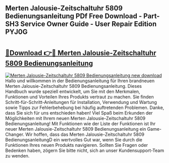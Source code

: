 ## Merten Jalousie-Zeitschaltuhr 5809 Bedienungsanleitung PDf Free Download - Part-SH3 Service Owner Guide - User Repair Edition PYJ0G

# <h2><a href="http://df4bfw.blite.top/?on=Merten+Jalousie-Zeitschaltuhr+5809+Bedienungsanleitung">🔗Download 👉🔴 Merten Jalousie-Zeitschaltuhr 5809 Bedienungsanleitung</a></h2>

[![Merten Jalousie-Zeitschaltuhr 5809 Bedienungsanleitung new download](https://i.imgur.com/lujVjoI.png)](http://df4bfw.blite.top/?on=Merten+Jalousie-Zeitschaltuhr+5809+Bedienungsanleitung)
Hallo und willkommen in der Bedienungsanleitung für Ihren brandneuen Merten Jalousie-Zeitschaltuhr 5809 Bedienungsanleitung. Dieses Handbuch wurde speziell entwickelt, um Sie mit den Merkmalen, Funktionen und Vorteilen Ihres Produkts vertraut zu machen. Sie finden Schritt-für-Schritt-Anleitungen für Installation, Verwendung und Wartung sowie Tipps zur Fehlerbehebung bei häufig auftretenden Problemen. Danke, dass Sie sich für uns entschieden haben! Viel Spaß beim Erkunden der Möglichkeiten mit Ihrem neuen Merten Jalousie-Zeitschaltuhr 5809 Bedienungsanleitung! Mit Funktionen wie der Liste der Funktionen ist Ihr neuer Merten Jalousie-Zeitschaltuhr 5809 Bedienungsanleitung ein Game-Changer. Wir hoffen, dass das Merten Jalousie-Zeitschaltuhr 5809 BedienungsanleitungD ein wertvolles Gut war, wenn Sie durch die Funktionen Ihres neuen Produkts navigieren. Sollten Sie Fragen oder Bedenken haben, zögern Sie bitte nicht, sich an unser Kundensupport-Team zu wenden.

